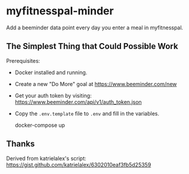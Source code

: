 # myfitnesspal-minder

Add a beeminder data point every day you enter a meal in myfitnesspal.

## The Simplest Thing that Could Possible Work

Prerequisites:
* Docker installed and running.
* Create a new "Do More" goal at https://www.beeminder.com/new
* Get your auth token by visiting: https://www.beeminder.com/api/v1/auth_token.json
* Copy the `.env.template` file to `.env` and fill in the variables.

    docker-compose up

## Thanks

Derived from katrielalex's script: https://gist.github.com/katrielalex/6302010eaf3fb5d25359
